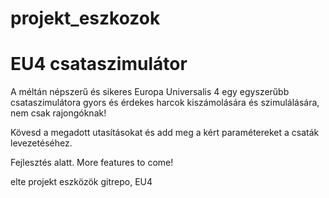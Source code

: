 # projekt_eszkozok
# EU4 csataszimulátor

A méltán népszerű és sikeres Europa Universalis 4 egy egyszerűbb csataszimulátora gyors és érdekes harcok kiszámolására és szimulálására, nem csak rajongóknak!

Kövesd a megadott utasításokat és add meg a kért paramétereket a csaták levezetéséhez.

Fejlesztés alatt. More features to come!

elte projekt eszközök gitrepo, EU4
